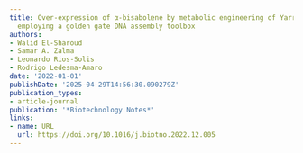 ```yaml
---
title: Over-expression of α-bisabolene by metabolic engineering of Yarrowia lipolytica
  employing a golden gate DNA assembly toolbox
authors:
- Walid El-Sharoud
- Samar A. Zalma
- Leonardo Rios‐Solis
- Rodrigo Ledesma‐Amaro
date: '2022-01-01'
publishDate: '2025-04-29T14:56:30.090279Z'
publication_types:
- article-journal
publication: '*Biotechnology Notes*'
links:
- name: URL
  url: https://doi.org/10.1016/j.biotno.2022.12.005
---
```

